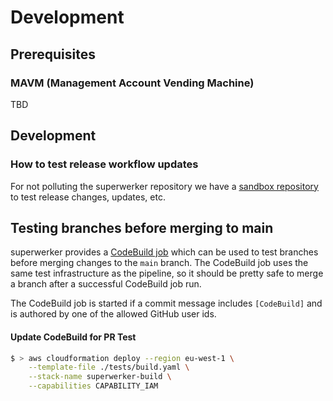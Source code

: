# Development

## Prerequisites

### MAVM (Management Account Vending Machine)

TBD

## Development

### How to test release workflow updates
For not polluting the superwerker repository we have a [sandbox repository](https://github.com/superwerker/releasetests) to 
test release changes, updates, etc.

## Testing branches before merging to main

superwerker provides a [CodeBuild job](tests/build.yaml) which can be used to test branches before merging changes to the `main` branch. The CodeBuild job uses the same test infrastructure as the pipeline, so it should be pretty safe to merge a branch after a successful CodeBuild job run.

The CodeBuild job is started if a commit message includes `[CodeBuild]` and is authored by one of the allowed GitHub user ids.

#### Update CodeBuild for PR Test

```bash
$ > aws cloudformation deploy --region eu-west-1 \
    --template-file ./tests/build.yaml \
    --stack-name superwerker-build \
    --capabilities CAPABILITY_IAM
```